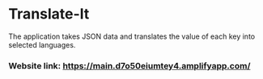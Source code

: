 # Translate-It

The application takes JSON data and translates the value of each key into selected languages.

### Website link: https://main.d7o50eiumtey4.amplifyapp.com/
